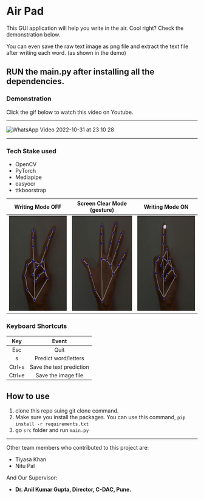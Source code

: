 # Air Pad

This GUI application will help you write in the air. Cool right? Check the demonstration below. 

You can even save the raw text image as png file and extract the text file after writing each word. (as shown in the demo)

## RUN the main.py after installing all the dependencies. 

### Demonstration 
Click the gif below to watch this video on Youtube.


***
![WhatsApp Video 2022-10-31 at 23 10 28](https://user-images.githubusercontent.com/55054089/199088375-b4b69578-3af9-4d2f-8913-ff48bd08933c.gif)


***

### Tech Stake used
- OpenCV
- PyTorch
- Mediapipe
- easyocr
- ttkboorstrap

|Writing Mode OFF|Screen Clear Mode (gesture)|Writing Mode ON|
|:-------:|:--------:|:------:|
|<img src="https://github.com/GSAUC3/AirPad/blob/master/icon/ss1.png" width ="250" height ="250"> |<img src="https://github.com/GSAUC3/AirPad/blob/master/icon/ss2.png" width ="250" height ="250">|<img src="https://github.com/GSAUC3/AirPad/blob/master/icon/ss3.png" width ="250" height ="250"> |

### Keyboard Shortcuts

|Key|Event|
|:---:|:---:|
|Esc|Quit|
|s|Predict word/letters|
|Ctrl+s|Save the text prediction|
|Ctrl+e|Save the image file|

## How to use

1. clone this repo suing git clone command. 
2. Make sure you install the packages. You can use this command, `pip install -r requirements.txt`
3. go `src` folder and run `main.py`

***

Other team members who contributed to this project are:
- Tiyasa Khan
- Nitu Pal

And Our Supervisor:
- **Dr. Anil Kumar Gupta, Director, C-DAC, Pune.**
